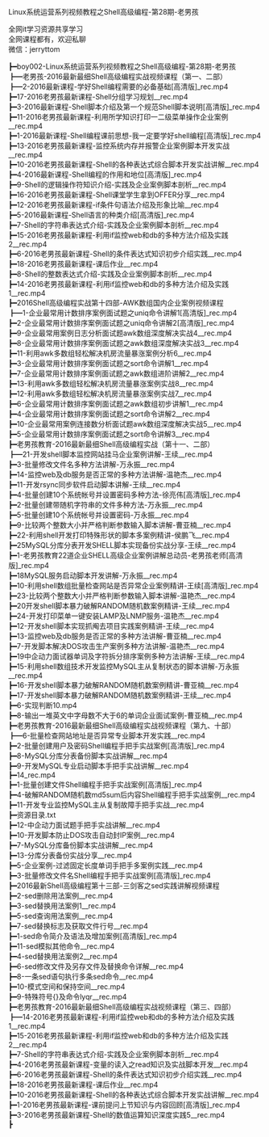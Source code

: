 Linux系统运营系列视频教程之Shell高级编程-第28期-老男孩

全网it学习资源共享学习<br>全网课程都有，欢迎私聊<br>微信：jerryttom<br>

┣━boy002-Linux系统运营系列视频教程之Shell高级编程-第28期-老男孩<br> ┣━老男孩-2016最新最细Shell高级编程实战视频课程（第一、二部）<br> ┣━2-2016最新课程-学好Shell编程需要的必备基础[高清版]_rec.mp4<br> ┣━17-2016老男孩最新课程-Shell分组学习规划__rec.mp4<br> ┣━3-2016最新课程-Shell脚本介绍及第一个规范Shell脚本说明[高清版]_rec.mp4<br> ┣━11-2016老男孩最新课程-利用所学知识打印一二级菜单操作企业案例__rec.mp4<br> ┣━1-2016最新课程-Shell编程课前思想-我一定要学好shell编程[高清版]_rec.mp4<br> ┣━13-2016老男孩最新课程-监控系统内存并报警企业案例脚本开发实战__rec.mp4<br> ┣━10-2016老男孩最新课程-Shell的各种表达式综合脚本开发实战讲解__rec.mp4<br> ┣━4-2016最新课程-Shell编程的作用和地位[高清版]_rec.mp4<br> ┣━9-Shell的逻辑操作符知识介绍-实践及企业案例脚本剖析__rec.mp4<br> ┣━16-2016老男孩最新课程-Shell课堂学生拿到OFFER分享__rec.mp4<br> ┣━12-2016老男孩最新课程-if条件句语法介绍及形象比喻__rec.mp4<br> ┣━5-2016最新课程-Shell语言的种类介绍[高清版]_rec.mp4<br> ┣━7-Shell的字符串表达式介绍-实践及企业案例脚本剖析__rec.mp4<br> ┣━15-2016老男孩最新课程-利用if监控web和db的多种方法介绍及实践2__rec.mp4<br> ┣━6-2016老男孩最新课程-Shell的条件表达式知识初步介绍实践__rec.mp4<br> ┣━18-2016老男孩最新课程-课后作业__rec.mp4<br> ┣━8-Shell的整数表达式介绍-实践及企业案例脚本剖析__rec.mp4<br> ┣━14-2016老男孩最新课程-利用if监控web和db的多种方法介绍及实践1__rec.mp4<br> ┣━2016Shell高级编程实战第十四部-AWK数组国内企业案例视频课程<br> ┣━1-企业最常用计数排序案例面试题之uniq命令讲解1[高清版]_rec.mp4<br> ┣━2-企业最常用计数排序案例面试题之uniq命令讲解2[高清版]_rec.mp4<br> ┣━9-企业最常用案例日志分析面试题awk数组深度解决实战4__rec.mp4<br> ┣━8-企业最常用计数排序案例面试题之awk数组深度解决实战3__rec.mp4<br> ┣━11-利用awk多数组轻松解决机房流量暴涨案例分析6__rec.mp4<br> ┣━3-企业最常用计数排序案例面试题之sort命令讲解1__rec.mp4<br> ┣━7-企业最常用计数排序案例面试题之awk数组进阶讲解2__rec.mp4<br> ┣━13-利用awk多数组轻松解决机房流量暴涨案例实战8__rec.mp4<br> ┣━12-利用awk多数组轻松解决机房流量暴涨案例实战7__rec.mp4<br> ┣━6-企业最常用计数排序案例面试题之awk数组初步讲解1__rec.mp4<br> ┣━4-企业最常用计数排序案例面试题之sort命令讲解2__rec.mp4<br> ┣━10-企业最常用案例连接数分析面试题awk数组深度解决实战5__rec.mp4<br> ┣━5-企业最常用计数排序案例面试题之sort命令讲解3__rec.mp4<br> ┣━老男孩教育-2016最新最细Shell高级编程实战（第十一、二部）<br> ┣━21-开发shell脚本监控网站挂马企业案例讲解-王续__rec.mp4<br> ┣━3-批量修改文件名多种方法讲解-万永振__rec.mp4<br> ┣━14-监控web及db服务是否正常的多种方法讲解-温艳杰__rec.mp4<br> ┣━11-开发rsync同步软件启动脚本讲解-王续__rec.mp4<br> ┣━4-批量创建10个系统帐号并设置密码多种方法-徐亮伟[高清版]_rec.mp4<br> ┣━2-批量创建带随机字符串的文件多种方法-万永振__rec.mp4<br> ┣━5-批量创建10个系统帐号并设置密码-万永振__rec.mp4<br> ┣━9-比较两个整数大小并严格判断参数输入脚本讲解-曹亚楠__rec.mp4<br> ┣━22-利用shell开发打印特殊形状的脚本多案例精讲-侯鹏飞__rec.mp4<br> ┣━25MySQL分库分表开发SHELL脚本实现备份实战分享-王续__rec.mp4<br> ┣━1-老男孩教育22道企业SHELL高级企业案例讲解总动员-老男孩老师[高清版]_rec.mp4<br> ┣━18MySQL服务启动脚本开发讲解-万永振__rec.mp4<br> ┣━10-利用shell数组批量检查网站是否异常企业案例精讲-王续[高清版]_rec.mp4<br> ┣━23-比较两个整数大小并严格判断参数输入脚本讲解-温艳杰__rec.mp4<br> ┣━20开发shell脚本暴力破解RANDOM随机数案例精讲-王续__rec.mp4<br> ┣━24-开发打印菜单一键安装LAMP及LNMP服务-温艳杰__rec.mp4<br> ┣━12-开发shell脚本实现抓阄去项目实践案例精讲-王续__rec.mp4<br> ┣━13-监控web及db服务是否正常的多种方法讲解-曹亚楠__rec.mp4<br> ┣━7-开发脚本解决DOS攻击生产案例多种方法讲解-温艳杰__rec.mp4<br> ┣━19中企动力面试器单词及字符拆分排序案例多种方法讲解-王续__rec.mp4<br> ┣━15-利用shell数组技术开发监控MySQL主从复制状态的脚本讲解-万永振__rec.mp4<br> ┣━16-开发shell脚本暴力破解RANDOM随机数案例精讲-曹亚楠__rec.mp4<br> ┣━17-开发shell脚本暴力破解RANDOM随机数案例精讲-王续__rec.mp4<br> ┣━6-实现判断10.mp4<br> ┣━8-输出一堆英文中字母数不大于6的单词企业面试案例-曹亚楠__rec.mp4<br> ┣━老男孩教育-2016最新最细Shell高级编程实战视频课程（第九、十部）<br> ┣━6-批量检查网站地址是否异常专业脚本开发实践__rec.mp4<br> ┣━2-批量创建用户及密码Shell编程手把手实战案例[高清版]_rec.mp4<br> ┣━8-MySQL分库分表备份脚本实战讲解__rec.mp4<br> ┣━9-开发MySQL专业启动脚本手把手实战讲解__rec.mp4<br> ┣━14_rec.mp4<br> ┣━1-批量创建文件Shell编程手把手实战案例[高清版]_rec.mp4<br> ┣━4-破解RANDOM随机数md5sum后内容Shell编程手把手实战案例__rec.mp4<br> ┣━11-开发专业监控MySQL主从复制故障手把手实战__rec.mp4<br> ┣━资源目录.txt<br> ┣━12-中企动力面试题手把手实战讲解__rec.mp4<br> ┣━10-开发脚本防止DOS攻击自动封IP案例__rec.mp4<br> ┣━7-MySQL分库备份脚本实战讲解__rec.mp4<br> ┣━13-分库分表备份实战分享__rec.mp4<br> ┣━5-企业案例-过滤固定长度单词手把手多案例实践__rec.mp4<br> ┣━3-批量修改文件名Shell编程手把手实战案例[高清版]_rec.mp4<br> ┣━2016最新Shell高级编程第十三部-三剑客之sed实践讲解视频课程<br> ┣━2-sed删除用法案例__rec.mp4<br> ┣━3-sed替换用法案例1__rec.mp4<br> ┣━5-sed查询用法案例__rec.mp4<br> ┣━7-sed替换标志及获取文件行号__rec.mp4<br> ┣━1-sed命令简介及语法及增加案例[高清版]_rec.mp4<br> ┣━11-sed模拟其他命令__rec.mp4<br> ┣━4-sed替换用法案例2__rec.mp4<br> ┣━6-sed修改文件及另存文件及替换命令详解__rec.mp4<br> ┣━8-一条sed语句执行多条sed命令__rec.mp4<br> ┣━10-模式空间和保持空间__rec.mp4<br> ┣━9-特殊符号{}及命令lyqr__rec.mp4<br> ┣━老男孩教育-2016最新最细Shell高级编程实战视频课程（第三、四部）<br> ┣━14-2016老男孩最新课程-利用if监控web和db的多种方法介绍及实践1__rec.mp4<br> ┣━15-2016老男孩最新课程-利用if监控web和db的多种方法介绍及实践2__rec.mp4<br> ┣━7-Shell的字符串表达式介绍-实践及企业案例脚本剖析__rec.mp4<br> ┣━4-2016老男孩最新课程-变量的读入之read知识及实战脚本开发__rec.mp4<br> ┣━6-2016老男孩最新课程-Shell的条件表达式知识初步介绍实践__rec.mp4<br> ┣━18-2016老男孩最新课程-课后作业__rec.mp4<br> ┣━10-2016老男孩最新课程-Shell的各种表达式综合脚本开发实战讲解__rec.mp4<br> ┣━1-2016老男孩最新课程-课前提问上节知识与内容回顾[高清版]_rec.mp4<br> ┣━3-2016老男孩最新课程-Shell的数值运算知识深度实践5__rec.mp4<br> ┣